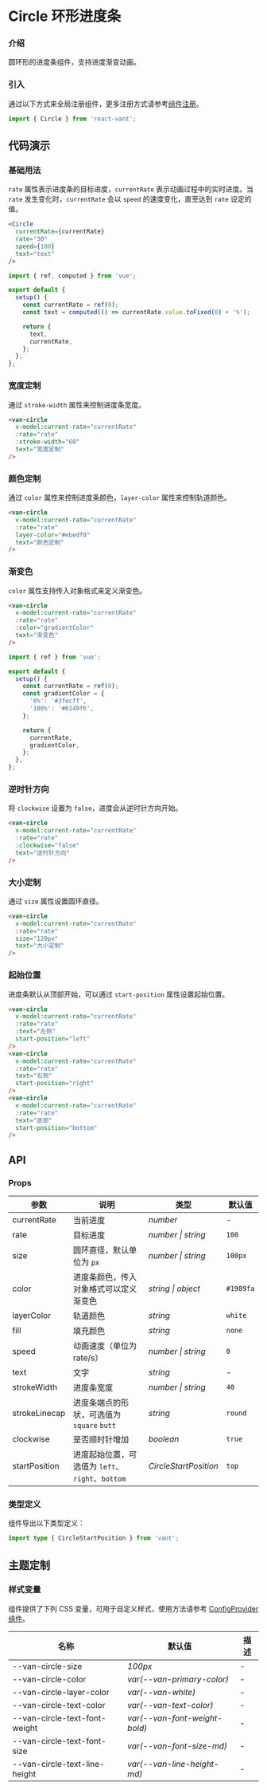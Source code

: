 # Circle 环形进度条

### 介绍

圆环形的进度条组件，支持进度渐变动画。

### 引入

通过以下方式来全局注册组件，更多注册方式请参考[组件注册](#/zh-CN/advanced-usage#zu-jian-zhu-ce)。

```js
import { Circle } from 'react-vant';
```

## 代码演示

### 基础用法

`rate` 属性表示进度条的目标进度，`currentRate` 表示动画过程中的实时进度。当 `rate` 发生变化时，`currentRate` 会以 `speed` 的速度变化，直至达到 `rate` 设定的值。

```jsx
<Circle
  currentRate={currentRate}
  rate="30"
  speed={100}
  text="text"
/>
```

```js
import { ref, computed } from 'vue';

export default {
  setup() {
    const currentRate = ref(0);
    const text = computed(() => currentRate.value.toFixed(0) + '%');

    return {
      text,
      currentRate,
    };
  },
};
```

### 宽度定制

通过 `stroke-width` 属性来控制进度条宽度。

```html
<van-circle
  v-model:current-rate="currentRate"
  :rate="rate"
  :stroke-width="60"
  text="宽度定制"
/>
```

### 颜色定制

通过 `color` 属性来控制进度条颜色，`layer-color` 属性来控制轨道颜色。

```html
<van-circle
  v-model:current-rate="currentRate"
  :rate="rate"
  layer-color="#ebedf0"
  text="颜色定制"
/>
```

### 渐变色

`color` 属性支持传入对象格式来定义渐变色。

```html
<van-circle
  v-model:current-rate="currentRate"
  :rate="rate"
  :color="gradientColor"
  text="渐变色"
/>
```

```js
import { ref } from 'vue';

export default {
  setup() {
    const currentRate = ref(0);
    const gradientColor = {
      '0%': '#3fecff',
      '100%': '#6149f6',
    };

    return {
      currentRate,
      gradientColor,
    };
  },
};
```

### 逆时针方向

将 `clockwise` 设置为 `false`，进度会从逆时针方向开始。

```html
<van-circle
  v-model:current-rate="currentRate"
  :rate="rate"
  :clockwise="false"
  text="逆时针方向"
/>
```

### 大小定制

通过 `size` 属性设置圆环直径。

```html
<van-circle
  v-model:current-rate="currentRate"
  :rate="rate"
  size="120px"
  text="大小定制"
/>
```

### 起始位置

进度条默认从顶部开始，可以通过 `start-position` 属性设置起始位置。

```html
<van-circle
  v-model:current-rate="currentRate"
  :rate="rate"
  :text="左侧"
  start-position="left"
/>
<van-circle
  v-model:current-rate="currentRate"
  :rate="rate"
  text="右侧"
  start-position="right"
/>
<van-circle
  v-model:current-rate="currentRate"
  :rate="rate"
  text="底部"
  start-position="bottom"
/>
```

## API

### Props

| 参数 | 说明 | 类型 | 默认值 |
| --- | --- | --- | --- |
| currentRate | 当前进度 | _number_ | - |
| rate | 目标进度 | _number \| string_ | `100` |
| size | 圆环直径，默认单位为 `px` | _number \| string_ | `100px` |
| color | 进度条颜色，传入对象格式可以定义渐变色 | _string \| object_ | `#1989fa` |
| layerColor | 轨道颜色 | _string_ | `white` |
| fill | 填充颜色 | _string_ | `none` |
| speed | 动画速度（单位为 rate/s） | _number \| string_ | `0` |
| text | 文字 | _string_ | - |
| strokeWidth | 进度条宽度 | _number \| string_ | `40` |
| strokeLinecap | 进度条端点的形状，可选值为 `square` `butt` | _string_ | `round` |
| clockwise | 是否顺时针增加 | _boolean_ | `true` |
| startPosition | 进度起始位置，可选值为 `left`、`right`、`bottom` | _CircleStartPosition_ | `top` |

### 类型定义

组件导出以下类型定义：

```ts
import type { CircleStartPosition } from 'vant';
```

## 主题定制

### 样式变量

组件提供了下列 CSS 变量，可用于自定义样式，使用方法请参考 [ConfigProvider 组件](#/zh-CN/config-provider)。

| 名称                          | 默认值                        | 描述 |
| ----------------------------- | ----------------------------- | ---- |
| --van-circle-size             | _100px_                       | -    |
| --van-circle-color            | _var(--van-primary-color)_    | -    |
| --van-circle-layer-color      | _var(--van-white)_            | -    |
| --van-circle-text-color       | _var(--van-text-color)_       | -    |
| --van-circle-text-font-weight | _var(--van-font-weight-bold)_ | -    |
| --van-circle-text-font-size   | _var(--van-font-size-md)_     | -    |
| --van-circle-text-line-height | _var(--van-line-height-md)_   | -    |
